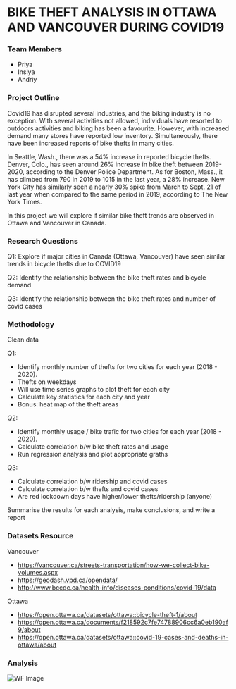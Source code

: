 # BIKE THEFT ANALYSIS IN OTTAWA AND VANCOUVER DURING COVID19 

### Team Members
- Priya
- Insiya
- Andriy

### Project Outline
Covid19 has disrupted several industries, and the biking industry is no exception. With several activities not allowed, individuals have resorted to outdoors activities and biking has been a favourite. However, with increased demand many stores have reported low inventory. Simultaneously, there have been increased reports of bike thefts in many cities. 

In Seattle, Wash., there was a 54% increase in reported bicycle thefts. Denver, Colo., has seen around 26% increase in bike theft between 2019-2020, according to the Denver Police Department. As for Boston, Mass., it has climbed from 790 in 2019 to 1015 in the last year, a 28% increase. New York City has similarly seen a nearly 30% spike from March to Sept. 21 of last year when compared to the same period in 2019, according to The New York Times. 

In this project we will explore if similar bike theft trends are observed in Ottawa and Vancouver in Canada. 

### Research Questions

Q1:  Explore if  major cities in Canada (Ottawa, Vancouver) have seen similar trends in bicycle thefts due to COVID19

Q2: Identify the relationship between the bike theft rates and bicycle demand 

Q3: Identify the relationship between the bike theft rates and number of covid cases

### Methodology 
 
Clean data

Q1: 
- Identify monthly number of thefts for two cities for each year (2018 - 2020).
- Thefts on weekdays
- Will use time series graphs to plot theft for each city 
- Calculate key statistics for each city and year
- Bonus: heat map of the theft areas 

Q2: 
- Identify monthly usage / bike trafic  for two cities for each year (2018 - 2020).
- Calculate correlation b/w bike theft rates and usage
- Run regression analysis and plot appropriate graths

Q3:
- Calculate correlation b/w ridership and covid cases
- Calculate correlation b/w thefts and covid cases
- Are red lockdown days have higher/lower thefts/ridership (anyone)


Summarise the results for each analysis, make conclusions, and write a report 

### Datasets Resource
Vancouver
- <https://vancouver.ca/streets-transportation/how-we-collect-bike-volumes.aspx>
- <https://geodash.vpd.ca/opendata/>
- <http://www.bccdc.ca/health-info/diseases-conditions/covid-19/data>

Ottawa
- <https://open.ottawa.ca/datasets/ottawa::bicycle-theft-1/about>
- <https://open.ottawa.ca/documents/f218592c7fe74788906cc6a0eb190af9/about>
- <https://open.ottawa.ca/datasets/ottawa::covid-19-cases-and-deaths-in-ottawa/about>

### Analysis


![WF Image](https://github.com/itspria/BootcampProject1/blob/main/raw_data/WF.PNG)
